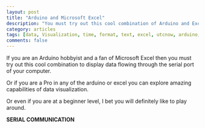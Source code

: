 ```yaml
---
layout: post
title: "Arduino and Microsoft Excel"
description: "You must try out this cool combination of Arduino and Excel to display real time data flowing through the serial port of your computer."
category: articles
tags: [data, Visualization, time, format, text, excel, utcnow, arduino, serial, communication, sensor, realtime, rs232]
comments: false
---
```


If you are an Arduino hobbyist and a fan of Microsoft Excel then you must try out this cool combination to display data flowing through the serial port of your computer.

Or if you are a Pro in any of the arduino or excel you can explore amazing capabilities of data visualization.

Or even if you are at a beginner level, I bet you will definitely like to play around.


**SERIAL COMMUNICATION**
